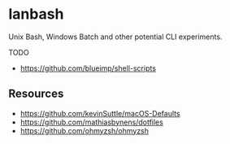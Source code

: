 lanbash
=======

Unix Bash, Windows Batch and other potential CLI experiments.

TODO
- https://github.com/blueimp/shell-scripts

## Resources

- https://github.com/kevinSuttle/macOS-Defaults
- https://github.com/mathiasbynens/dotfiles
- https://github.com/ohmyzsh/ohmyzsh
